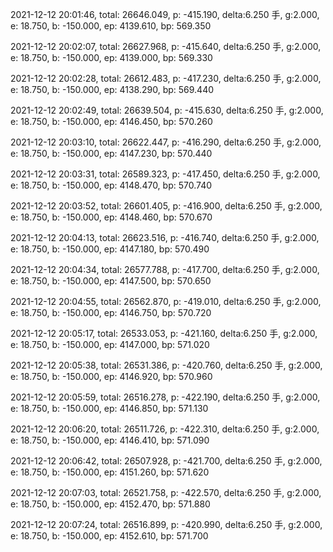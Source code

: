 2021-12-12 20:01:46, total: 26646.049, p: -415.190, delta:6.250 手, g:2.000, e: 18.750, b: -150.000, ep: 4139.610, bp: 569.350

2021-12-12 20:02:07, total: 26627.968, p: -415.640, delta:6.250 手, g:2.000, e: 18.750, b: -150.000, ep: 4139.000, bp: 569.330

2021-12-12 20:02:28, total: 26612.483, p: -417.230, delta:6.250 手, g:2.000, e: 18.750, b: -150.000, ep: 4138.290, bp: 569.440

2021-12-12 20:02:49, total: 26639.504, p: -415.630, delta:6.250 手, g:2.000, e: 18.750, b: -150.000, ep: 4146.450, bp: 570.260

2021-12-12 20:03:10, total: 26622.447, p: -416.290, delta:6.250 手, g:2.000, e: 18.750, b: -150.000, ep: 4147.230, bp: 570.440

2021-12-12 20:03:31, total: 26589.323, p: -417.450, delta:6.250 手, g:2.000, e: 18.750, b: -150.000, ep: 4148.470, bp: 570.740

2021-12-12 20:03:52, total: 26601.405, p: -416.900, delta:6.250 手, g:2.000, e: 18.750, b: -150.000, ep: 4148.460, bp: 570.670

2021-12-12 20:04:13, total: 26623.516, p: -416.740, delta:6.250 手, g:2.000, e: 18.750, b: -150.000, ep: 4147.180, bp: 570.490

2021-12-12 20:04:34, total: 26577.788, p: -417.700, delta:6.250 手, g:2.000, e: 18.750, b: -150.000, ep: 4147.500, bp: 570.650

2021-12-12 20:04:55, total: 26562.870, p: -419.010, delta:6.250 手, g:2.000, e: 18.750, b: -150.000, ep: 4146.750, bp: 570.720

2021-12-12 20:05:17, total: 26533.053, p: -421.160, delta:6.250 手, g:2.000, e: 18.750, b: -150.000, ep: 4147.000, bp: 571.020

2021-12-12 20:05:38, total: 26531.386, p: -420.760, delta:6.250 手, g:2.000, e: 18.750, b: -150.000, ep: 4146.920, bp: 570.960

2021-12-12 20:05:59, total: 26516.278, p: -422.190, delta:6.250 手, g:2.000, e: 18.750, b: -150.000, ep: 4146.850, bp: 571.130

2021-12-12 20:06:20, total: 26511.726, p: -422.310, delta:6.250 手, g:2.000, e: 18.750, b: -150.000, ep: 4146.410, bp: 571.090

2021-12-12 20:06:42, total: 26507.928, p: -421.700, delta:6.250 手, g:2.000, e: 18.750, b: -150.000, ep: 4151.260, bp: 571.620

2021-12-12 20:07:03, total: 26521.758, p: -422.570, delta:6.250 手, g:2.000, e: 18.750, b: -150.000, ep: 4152.470, bp: 571.880

2021-12-12 20:07:24, total: 26516.899, p: -420.990, delta:6.250 手, g:2.000, e: 18.750, b: -150.000, ep: 4152.610, bp: 571.700